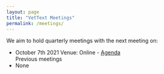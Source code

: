 ```yaml
---
layout: page
title: "VetText Meetings"
permalink: /meetings/
---
```

We aim to hold quarterly meetings with the next meeting on:
- October 7th 2021 Venue: Online - [Agenda](meetings/07102021/agenda.md)<br />
Previous meetings
- None
